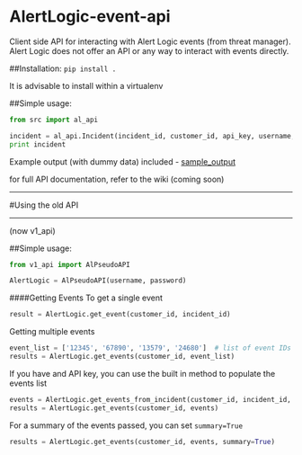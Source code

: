# AlertLogic-event-api

Client side API for interacting with Alert Logic events (from threat manager). Alert Logic does not offer an API or any way to interact with events directly.

##Installation:
`pip install .`

It is advisable to install within a virtualenv

##Simple usage:
```python
from src import al_api

incident = al_api.Incident(incident_id, customer_id, api_key, username, password)
print incident
```
Example output (with dummy data) included - [sample_output](https://github.com/brokensound77/AlertLogic-event-api/blob/development_version2_oop/sample_output.md)

for full API documentation, refer to the wiki (coming soon)
__________________
#Using the old API 
__________________
(now v1_api)

##Simple usage:
```python
from v1_api import AlPseudoAPI

AlertLogic = AlPseudoAPI(username, password)
```

####Getting Events
To get a single event
```python
result = AlertLogic.get_event(customer_id, incident_id)
```
Getting multiple events
```python
event_list = ['12345', '67890', '13579', '24680']  # list of event IDs
results = AlertLogic.get_events(customer_id, event_list)
```
If you have and API key, you can use the built in method to populate the events list
```python
events = AlertLogic.get_events_from_incident(customer_id, incident_id, api_key)
results = AlertLogic.get_events(customer_id, events)
```
For a summary of the events passed, you can set `summary=True`
```python
results = AlertLogic.get_events(customer_id, events, summary=True)
```

